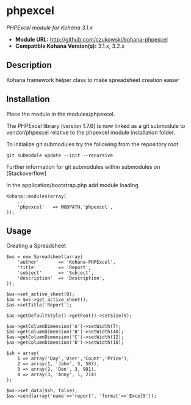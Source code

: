 # phpexcel

*PHPExcel module for Kohana 3.1.x*

- **Module URL:** <http://github.com/czukowski/kohana-phpexcel>
- **Compatible Kohana Version(s):** 3.1.x, 3.2.x

## Description

Kohana framework helper class to make spreadsheet creation easier

## Installation

Place the module in the modules/phpexcel.

The PHPExcel library (version 1.7.6) is now linked as a git submodule to vendor/phpexcel relative to the phpexcel module installation folder.

To initialize git submodules try the following from the repository root

    git submodule update --init --recursive

Further information for git submodules within submodules on [Stackoverflow]

In the application/bootstrap.php add module loading
    
    Kohana::modules(array(
        ...
        'phpexcel'   => MODPATH.'phpexcel',
    ));

## Usage

Creating a Spreadsheet

    $ws = new Spreadsheet(array(
    	'author'       => 'Kohana-PHPExcel',
    	'title'	       => 'Report',
    	'subject'      => 'Subject',
    	'description'  => 'Description',
    ));
    
    $ws->set_active_sheet(0);
    $as = $ws->get_active_sheet();
    $as->setTitle('Report');
    
    $as->getDefaultStyle()->getFont()->setSize(9);
    
    $as->getColumnDimension('A')->setWidth(7);
    $as->getColumnDimension('B')->setWidth(40);
    $as->getColumnDimension('C')->setWidth(12);
    $as->getColumnDimension('D')->setWidth(10);
    
    $sh = array(
    	1 => array('Day','User','Count','Price'),
    	2 => array(1, 'John', 5, 587),
    	3 => array(2, 'Den', 3, 981),
    	4 => array(3, 'Anny', 1, 214)
    );
    
    $ws->set_data($sh, false);
    $ws->send(array('name'=>'report', 'format'=>'Excel5'));
    

[1]: http://stackoverflow.com/questions/1535524/git-submodule-inside-of-a-submodule        "Stackoverflow"
